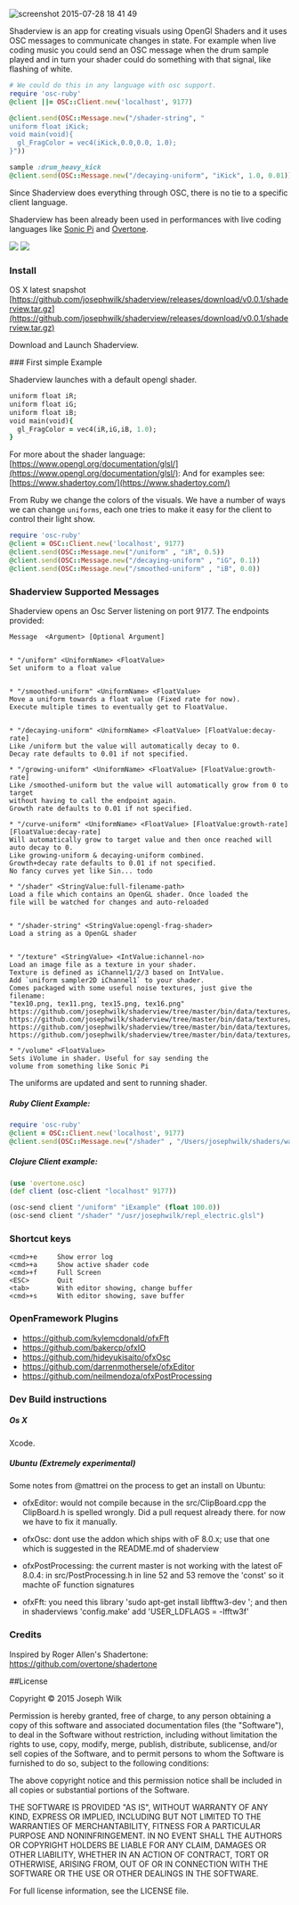 ![screenshot 2015-07-28 18 41 49](https://cloud.githubusercontent.com/assets/9792/8938008/2bacab68-355c-11e5-899a-dcd90928be12.png)

Shaderview is an app for creating visuals using OpenGl Shaders and it uses OSC messages to communicate changes in state. For example when live coding music you could send an OSC message when the drum sample played and in turn your shader could do something with that signal, like flashing of white.

```ruby
# We could do this in any language with osc support.
require 'osc-ruby'
@client ||= OSC::Client.new('localhost', 9177)

@client.send(OSC::Message.new("/shader-string", "
uniform float iKick;
void main(void){
  gl_FragColor = vec4(iKick,0.0,0.0, 1.0);
}"))

sample :drum_heavy_kick
@client.send(OSC::Message.new("/decaying-uniform", "iKick", 1.0, 0.01))
```

Since Shaderview does everything through OSC, there is no tie to a specific client language.

Shaderview has been already been used in performances with live coding languages like [Sonic Pi](http://sonic-pi.net/) and [Overtone](https://github.com/overtone/overtone).

![](https://pbs.twimg.com/media/CLVUhFjWwAE7dJP.png:small)
![](https://cloud.githubusercontent.com/assets/9792/10560237/e33c79a6-7504-11e5-9695-2e21c47ebeec.png)

### Install

OS X latest snapshot [https://github.com/josephwilk/shaderview/releases/download/v0.0.1/shaderview.tar.gz](https://github.com/josephwilk/shaderview/releases/download/v0.0.1/shaderview.tar.gz)

Download and Launch Shaderview.

### First simple Example

Shaderview launches with a default opengl shader. 

```ruby
uniform float iR;
uniform float iG;
uniform float iB;
void main(void){
  gl_FragColor = vec4(iR,iG,iB, 1.0);
}
```

For more about the shader language: [https://www.opengl.org/documentation/glsl/](https://www.opengl.org/documentation/glsl/):
And for examples see: [https://www.shadertoy.com/](https://www.shadertoy.com/)

From Ruby we change the colors of the visuals. We have a number of ways we can change `uniforms`, each one tries to make it easy for the client to control their light show.

```ruby
require 'osc-ruby'
@client = OSC::Client.new('localhost', 9177)
@client.send(OSC::Message.new("/uniform" , "iR", 0.5))
@client.send(OSC::Message.new("/decaying-uniform" , "iG", 0.1))
@client.send(OSC::Message.new("/smoothed-uniform" , "iB", 0.0))
```

### Shaderview Supported Messages

Shaderview opens an Osc Server listening on port 9177. 
The endpoints provided:

```
Message  <Argument> [Optional Argument]


* "/uniform" <UniformName> <FloatValue>
Set uniform to a float value


* "/smoothed-uniform" <UniformName> <FloatValue>
Move a uniform towards a float value (Fixed rate for now). 
Execute multiple times to eventually get to FloatValue.


* "/decaying-uniform" <UniformName> <FloatValue> [FloatValue:decay-rate]
Like /uniform but the value will automatically decay to 0. 
Decay rate defaults to 0.01 if not specified.

* "/growing-uniform" <UniformName> <FloatValue> [FloatValue:growth-rate]
Like /smoothed-uniform but the value will automatically grow from 0 to target
without having to call the endpoint again.
Growth rate defaults to 0.01 if not specified.

* "/curve-uniform" <UniformName> <FloatValue> [FloatValue:growth-rate] [FloatValue:decay-rate]
Will automatically grow to target value and then once reached will auto decay to 0.
Like growing-uniform & decaying-uniform combined.
Growth+decay rate defaults to 0.01 if not specified.
No fancy curves yet like Sin... todo

* "/shader" <StringValue:full-filename-path>
Load a file which contains an OpenGL shader. Once loaded the 
file will be watched for changes and auto-reloaded


* "/shader-string" <StringValue:opengl-frag-shader>
Load a string as a OpenGL shader


* "/texture" <StringValue> <IntValue:ichannel-no>
Load an image file as a texture in your shader. 
Texture is defined as iChannel1/2/3 based on IntValue. 
Add `uniform sampler2D iChannel1` to your shader.
Comes packaged with some useful noise textures, just give the filename:
"tex10.png, tex11.png, tex15.png, tex16.png"
https://github.com/josephwilk/shaderview/tree/master/bin/data/textures/tex10.png
https://github.com/josephwilk/shaderview/tree/master/bin/data/textures/tex11.png
https://github.com/josephwilk/shaderview/tree/master/bin/data/textures/tex15.png
https://github.com/josephwilk/shaderview/tree/master/bin/data/textures/tex16.png

* "/volume" <FloatValue>
Sets iVolume in shader. Useful for say sending the 
volume from something like Sonic Pi
```

The uniforms are updated and sent to running shader.

##### Ruby Client Example:
```ruby
require 'osc-ruby'
@client = OSC::Client.new('localhost', 9177)
@client.send(OSC::Message.new("/shader" , "/Users/josephwilk/shaders/wave.glsl"))
```

##### Clojure Client example:
```clojure
(use 'overtone.osc)
(def client (osc-client "localhost" 9177))

(osc-send client "/uniform" "iExample" (float 100.0))
(osc-send client "/shader" "/usr/josephwilk/repl_electric.glsl")
```

### Shortcut keys

```
<cmd>+e     Show error log
<cmd>+a     Show active shader code
<cmd>+f     Full Screen
<ESC>       Quit
<tab>       With editor showing, change buffer
<cmd>+s     With editor showing, save buffer
```

### OpenFramework Plugins

* https://github.com/kylemcdonald/ofxFft
* https://github.com/bakercp/ofxIO
* https://github.com/hideyukisaito/ofxOsc
* https://github.com/darrenmothersele/ofxEditor
* https://github.com/neilmendoza/ofxPostProcessing

### Dev Build instructions

##### Os X

Xcode.

##### Ubuntu (Extremely experimental)

Some notes from @mattrei on the process to get an install on Ubuntu:  

* ofxEditor: would not compile because in the src/ClipBoard.cpp the ClipBoard.h is spelled wrongly. Did a pull request already there. for now we have to fix it manually.

* ofxOsc: dont use the addon which ships with oF 8.0.x; use that one which is suggested in the README.md of shaderview

* ofxPostProcessing: the current master is not working with the latest oF 8.0.4: in src/PostProcessing.h in line 52 and 53 remove the 'const' so it machte oF function signatures

* ofxFft: you need this library 'sudo apt-get install libfftw3-dev '; and then in shaderviews 'config.make' add 'USER_LDFLAGS = -lfftw3f'

### Credits

Inspired by Roger Allen's Shadertone: https://github.com/overtone/shadertone

##License

Copyright © 2015 Joseph Wilk

Permission is hereby granted, free of charge, to any person obtaining a copy of this software and associated documentation files (the "Software"), to deal in the Software without restriction, including without limitation the rights to use, copy, modify, merge, publish, distribute, sublicense, and/or sell copies of the Software, and to permit persons to whom the Software is furnished to do so, subject to the following conditions:

The above copyright notice and this permission notice shall be included in all copies or substantial portions of the Software.

THE SOFTWARE IS PROVIDED "AS IS", WITHOUT WARRANTY OF ANY KIND, EXPRESS OR IMPLIED, INCLUDING BUT NOT LIMITED TO THE WARRANTIES OF MERCHANTABILITY, FITNESS FOR A PARTICULAR PURPOSE AND NONINFRINGEMENT. IN NO EVENT SHALL THE AUTHORS OR COPYRIGHT HOLDERS BE LIABLE FOR ANY CLAIM, DAMAGES OR OTHER LIABILITY, WHETHER IN AN ACTION OF CONTRACT, TORT OR OTHERWISE, ARISING FROM, OUT OF OR IN CONNECTION WITH THE SOFTWARE OR THE USE OR OTHER DEALINGS IN THE SOFTWARE.

For full license information, see the LICENSE file.
